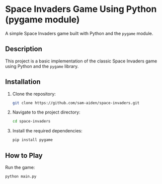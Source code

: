 # Space Invaders Game Using Python (pygame module)

A simple Space Invaders game built with Python and the `pygame` module.

## Description

This project is a basic implementation of the classic Space Invaders game using Python and the `pygame` library.

## Installation

1. Clone the repository:
    ```bash
    git clone https://github.com/sam-aiden/space-invaders.git
    ```
2. Navigate to the project directory:
    ```bash
    cd space-invaders
    ```
3. Install the required dependencies:
    ```bash
    pip install pygame
    ```

## How to Play

Run the game:
```bash
python main.py
